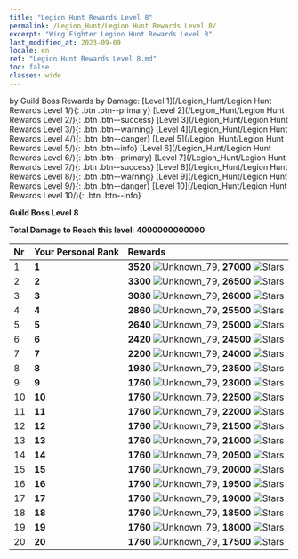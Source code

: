 ```yaml
---
title: "Legion Hunt Rewards Level 8"
permalink: /Legion_Hunt/Legion Hunt Rewards Level 8/
excerpt: "Wing Fighter Legion Hunt Rewards Level 8"
last_modified_at: 2023-09-09
locale: en
ref: "Legion Hunt Rewards Level 8.md"
toc: false
classes: wide
---
```


  by Guild Boss Rewards by Damage:   [Level 1](/Legion_Hunt/Legion Hunt Rewards Level 1/){: .btn .btn--primary}   [Level 2](/Legion_Hunt/Legion Hunt Rewards Level 2/){: .btn .btn--success}   [Level 3](/Legion_Hunt/Legion Hunt Rewards Level 3/){: .btn .btn--warning}   [Level 4](/Legion_Hunt/Legion Hunt Rewards Level 4/){: .btn .btn--danger}   [Level 5](/Legion_Hunt/Legion Hunt Rewards Level 5/){: .btn .btn--info}   [Level 6](/Legion_Hunt/Legion Hunt Rewards Level 6/){: .btn .btn--primary}   [Level 7](/Legion_Hunt/Legion Hunt Rewards Level 7/){: .btn .btn--success}   [Level 8](/Legion_Hunt/Legion Hunt Rewards Level 8/){: .btn .btn--warning}   [Level 9](/Legion_Hunt/Legion Hunt Rewards Level 9/){: .btn .btn--danger}   [Level 10](/Legion_Hunt/Legion Hunt Rewards Level 10/){: .btn .btn--info} 



  **Guild Boss Level 8**

 **Total Damage to Reach this level**: **4000000000000**

  |  Nr | Your Personal Rank | Rewards |
  |:----|:-------------------|:-------------|
 | 1 | **1** | **3520** ![Unknown_79](/images/item/jt_jd_img25_p.png),  **27000** ![Stars](/images/item/Stars_p.png) |
 | 2 | **2** | **3300** ![Unknown_79](/images/item/jt_jd_img25_p.png),  **26500** ![Stars](/images/item/Stars_p.png) |
 | 3 | **3** | **3080** ![Unknown_79](/images/item/jt_jd_img25_p.png),  **26000** ![Stars](/images/item/Stars_p.png) |
 | 4 | **4** | **2860** ![Unknown_79](/images/item/jt_jd_img25_p.png),  **25500** ![Stars](/images/item/Stars_p.png) |
 | 5 | **5** | **2640** ![Unknown_79](/images/item/jt_jd_img25_p.png),  **25000** ![Stars](/images/item/Stars_p.png) |
 | 6 | **6** | **2420** ![Unknown_79](/images/item/jt_jd_img25_p.png),  **24500** ![Stars](/images/item/Stars_p.png) |
 | 7 | **7** | **2200** ![Unknown_79](/images/item/jt_jd_img25_p.png),  **24000** ![Stars](/images/item/Stars_p.png) |
 | 8 | **8** | **1980** ![Unknown_79](/images/item/jt_jd_img25_p.png),  **23500** ![Stars](/images/item/Stars_p.png) |
 | 9 | **9** | **1760** ![Unknown_79](/images/item/jt_jd_img25_p.png),  **23000** ![Stars](/images/item/Stars_p.png) |
 | 10 | **10** | **1760** ![Unknown_79](/images/item/jt_jd_img25_p.png),  **22500** ![Stars](/images/item/Stars_p.png) |
 | 11 | **11** | **1760** ![Unknown_79](/images/item/jt_jd_img25_p.png),  **22000** ![Stars](/images/item/Stars_p.png) |
 | 12 | **12** | **1760** ![Unknown_79](/images/item/jt_jd_img25_p.png),  **21500** ![Stars](/images/item/Stars_p.png) |
 | 13 | **13** | **1760** ![Unknown_79](/images/item/jt_jd_img25_p.png),  **21000** ![Stars](/images/item/Stars_p.png) |
 | 14 | **14** | **1760** ![Unknown_79](/images/item/jt_jd_img25_p.png),  **20500** ![Stars](/images/item/Stars_p.png) |
 | 15 | **15** | **1760** ![Unknown_79](/images/item/jt_jd_img25_p.png),  **20000** ![Stars](/images/item/Stars_p.png) |
 | 16 | **16** | **1760** ![Unknown_79](/images/item/jt_jd_img25_p.png),  **19500** ![Stars](/images/item/Stars_p.png) |
 | 17 | **17** | **1760** ![Unknown_79](/images/item/jt_jd_img25_p.png),  **19000** ![Stars](/images/item/Stars_p.png) |
 | 18 | **18** | **1760** ![Unknown_79](/images/item/jt_jd_img25_p.png),  **18500** ![Stars](/images/item/Stars_p.png) |
 | 19 | **19** | **1760** ![Unknown_79](/images/item/jt_jd_img25_p.png),  **18000** ![Stars](/images/item/Stars_p.png) |
 | 20 | **20** | **1760** ![Unknown_79](/images/item/jt_jd_img25_p.png),  **17500** ![Stars](/images/item/Stars_p.png) |
